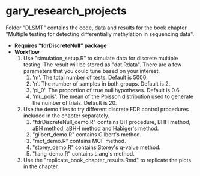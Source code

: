 # gary_research_projects

Folder "DLSMT" contains the code, data and results for the book chapter "Multiple testing for detecting differentially methylation in sequencing data".

* __Requires "fdrDiscreteNull" package__
* __Workflow__
    1. Use "simulation_setup.R" to simulate data for discrete multiple testing. The result will be stored as "dat.Rdata". There are a few parameters that you could tune based on your interest.
        1. 'm'. The total number of tests. Default is 5000.
        2. 'n'. The number of samples in both groups. Default is 2.
        3. 'pi_0'. The proportion of true null hypotheses. Default is 0.6.
        4. 'mu_pois'. The mean of the Poisson distribution used to generate the number of trials. Default is 20.
    2. Use the demo files to try different discrete FDR control procedures included in the chapter separately.
        1. "fdrDiscreteNull_demo.R" contains BH procedure, BHH method, aBH method, aBHH method and Habiger's method.
        2. "gilbert_demo.R" contains Gilbert's method.
        3. "mcf_demo.R" contains MCF method.
        4. "storey_demo.R" contains Storey's q-value method.
        5. "liang_demo.R" contains Liang's method.
    3. Use the "replicate_book_chapter_results.Rmd" to replicate the plots in the chapter.